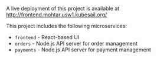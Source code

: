 A live deployment of this project is available at http://frontend.mohtar.usw1.kubesail.org/

This project includes the following microservices:

* `frontend` - React-based UI
* `orders` - Node.js API server for order management
* `payments` - Node.js API server for payment management
